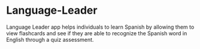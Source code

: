 # Language-Leader
Language Leader app helps individuals to learn Spanish by allowing them to view flashcards and see if they are able to recognize the Spanish word in English through a quiz assessment.
